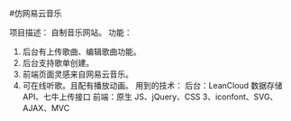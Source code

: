 #仿网易云音乐

项目描述：
自制音乐网站。
功能：

1. 后台有上传歌曲、编辑歌曲功能。
2. 后台支持歌单创建。
3. 前端页面灵感来自网易云音乐。
4. 可在线听歌。且配有播放动画。
用到的技术：
后台：LeanCloud 数据存储 API、七牛上传接口
前端：原生 JS、jQuery、CSS 3、iconfont、SVG、AJAX、MVC